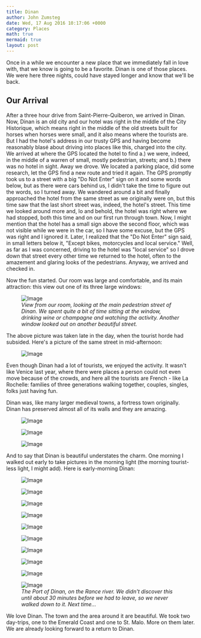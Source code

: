 ```yaml
---
title: Dinan
author: John Zumsteg
date: Wed, 17 Aug 2016 10:17:06 +0000
category: Places
math: true
mermaid: true
layout: post
---
```

Once in a while we encounter a new place that we immediately fall in love with, that we know is going to be a favorite. Dinan is one of those places. We were here three nights, could have stayed longer and know that we'll be back.
<h2>Our Arrival</h2>
After a three hour drive from Saint-Pierre-Quiberon, we arrived in Dinan. Now, Dinan is an old city and our hotel was right in the middle of the City Historique, which means right in the middle of the old streets built for horses when horses were small, and it also means where the tourists are. But I had the hotel's address in our trusty GPS and having become reasonably blasé about driving into places like this, charged into the city. We arrived at where the GPS located the hotel to find a.) we were, indeed, in the middle of a warren of small, mostly pedestrian, streets; and b.) there was no hotel in sight. Away we drove. We located a parking place, did some research, let the GPS find a new route and tried it again. The GPS promptly took us to a street with a big "Do Not Enter" sign on it and some words below, but as there were cars behind us, I didn't take the time to figure out the words, so I turned away. We wandered around a bit and finally approached the hotel from the same street as we originally were on, but this time saw that the last short street was, indeed, the hotel's street. This time we looked around more and, lo and behold, the hotel was right where we had stopped, both this time and on our first run through town. Now, I might mention that the hotel has a small sign above the second floor, which was not visible while we were in the car, so I have some excuse, but the GPS was right and I ignored it. Later, I realized that the "Do Not Enter" sign said, in small letters below it, "Except bikes, motorcycles and local service." Well, as far as I was concerned, driving to the hotel was "local service" so I drove down that street every other time we returned to the hotel, often to the amazement and glaring looks of the pedestrians. Anyway, we arrived and checked in.

Now the fun started. Our room was large and comfortable, and its main attraction: this view out one of its three large windows:

<figure>
	<img src="{{"/assets/images/2016/08/DSC07979.jpg" | prepend: site.baseurl | prepend: site.url }}" alt="Image" />
	<figcaption><em>View from our room, looking at the main pedestrian street of Dinan. We spent quite a bit of time sitting at the window, drinking wine or champagne and watching the activity. Another window looked out on another beautiful street.</em></figcaption>
</figure>



The above picture was taken late in the day, when the tourist horde had subsided. Here's a picture of the same street in mid-afternoon:

<figure>
	<img src="{{"/assets/images/2016/08/DSC08007.jpg" | prepend: site.baseurl | prepend: site.url }}" alt="Image" />
	<figcaption></figcaption>
</figure>



Even though Dinan had a lot of tourists, we enjoyed the activity. It wasn't like Venice last year, where there were places a person could not even move because of the crowds, and here all the tourists are French - like La Rochelle: families of three generations walking together, couples, singles, folks just having fun.

Dinan was, like many larger medieval towns, a fortress town originally. Dinan has preserved almost all of its walls and they are amazing.

<figure>
	<img src="{{"/assets/images/2016/08/DSC00419.jpg" | prepend: site.baseurl | prepend: site.url }}" alt="Image" />
	<figcaption></figcaption>
</figure>

 <figure>
	<img src="{{"/assets/images/2016/08/DSC00409.jpg" | prepend: site.baseurl | prepend: site.url }}" alt="Image" />
	<figcaption></figcaption>
</figure>

 <figure>
	<img src="{{"/assets/images/2016/08/DSC08030.jpg" | prepend: site.baseurl | prepend: site.url }}" alt="Image" />
	<figcaption></figcaption>
</figure>



And to say that Dinan is beautiful understates the charm. One morning I walked out early to take pictures in the morning light (the morning tourist-less light, I might add). Here is early-morning Dinan:

<figure>
	<img src="{{"/assets/images/2016/08/DSC00416.jpg" | prepend: site.baseurl | prepend: site.url }}" alt="Image" />
	<figcaption></figcaption>
</figure>

 <figure>
	<img src="{{"/assets/images/2016/08/DSC00397.jpg" | prepend: site.baseurl | prepend: site.url }}" alt="Image" />
	<figcaption></figcaption>
</figure>

 <figure>
	<img src="{{"/assets/images/2016/08/DSC00394.jpg" | prepend: site.baseurl | prepend: site.url }}" alt="Image" />
	<figcaption></figcaption>
</figure>

 <figure>
	<img src="{{"/assets/images/2016/08/DSC00393.jpg" | prepend: site.baseurl | prepend: site.url }}" alt="Image" />
	<figcaption></figcaption>
</figure>

 <figure>
	<img src="{{"/assets/images/2016/08/DSC00390.jpg" | prepend: site.baseurl | prepend: site.url }}" alt="Image" />
	<figcaption></figcaption>
</figure>

 <figure>
	<img src="{{"/assets/images/2016/08/DSC00384.jpg" | prepend: site.baseurl | prepend: site.url }}" alt="Image" />
	<figcaption></figcaption>
</figure>

 <figure>
	<img src="{{"/assets/images/2016/08/DSC00430.jpg" | prepend: site.baseurl | prepend: site.url }}" alt="Image" />
	<figcaption></figcaption>
</figure>

 <figure>
	<img src="{{"/assets/images/2016/08/DSC00436.jpg" | prepend: site.baseurl | prepend: site.url }}" alt="Image" />
	<figcaption></figcaption>
</figure>

 <figure>
	<img src="{{"/assets/images/2016/08/DSC00437.jpg" | prepend: site.baseurl | prepend: site.url }}" alt="Image" />
	<figcaption></figcaption>
</figure>



<figure>
	<img src="{{"/assets/images/2016/08/IMG_0926-2.jpg" | prepend: site.baseurl | prepend: site.url }}" alt="Image" />
	<figcaption><em>The Port of Dinan, on the Rance river. We didn't discover this until about 30 minutes before we had to leave, so we never walked down to it. Next time...</em></figcaption>
</figure>



We love Dinan. The town and the area around it are beautiful. We took two day-trips, one to the Emerald Coast and one to St. Malo. More on them later. We are already looking forward to a return to Dinan.
